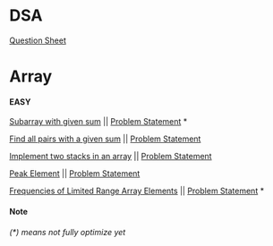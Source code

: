 # DSA

[Question Sheet](https://docs.google.com/spreadsheets/d/1XXnaxxjGXc8NXYdhnAgNfXOjbmIJYBlH3ly7OncO5oc/edit#gid=1239700847&fvid=1717497565)

# Array

#### EASY

[Subarray with given sum](src/main/java/Array/Easy/Subarray_with_given_sum/Problem.java)
||  [Problem Statement](src/main/resources/Array/Easy/Subarray_with_given_sum.md) *

[Find all pairs with a given sum](src/main/java/Array/Easy/Find_all_pairs_with_a_given_sum/Problem.java)
||  [Problem Statement](src/main/resources/Array/Easy/Find_all_pairs_with_a_given_sum.md)

[Implement two stacks in an array](src/main/java/Array/Easy/Implement_two_stacks_in_an_array/Problem.java)
||  [Problem Statement](src/main/resources/Array/Easy/Implement_two_stacks_in_an_array.md)

[Peak Element](src/main/java/Array/Easy/Peak_element/Problem.java)
||  [Problem Statement](src/main/resources/Array/Easy/Peak_element.md)

[Frequencies of Limited Range Array Elements](src/main/java/Array/Easy/Frequencies_of_Limited_Range_Array_Elements/Problem.java)
||  [Problem Statement](src/main/resources/Array/Easy/Frequencies_of_Limited_Range_Array_Elements.md) *

#### Note

###### (*) means not fully optimize yet
